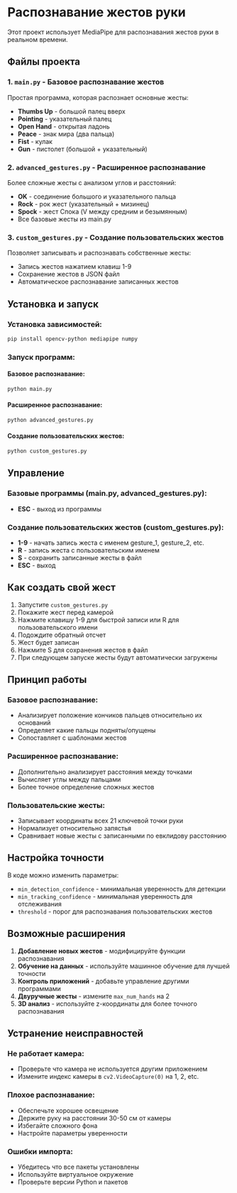 # Распознавание жестов руки

Этот проект использует MediaPipe для распознавания жестов руки в реальном времени.

## Файлы проекта

### 1. `main.py` - Базовое распознавание жестов
Простая программа, которая распознает основные жесты:
- **Thumbs Up** - большой палец вверх
- **Pointing** - указательный палец
- **Open Hand** - открытая ладонь  
- **Peace** - знак мира (два пальца)
- **Fist** - кулак
- **Gun** - пистолет (большой + указательный)

### 2. `advanced_gestures.py` - Расширенное распознавание
Более сложные жесты с анализом углов и расстояний:
- **OK** - соединение большого и указательного пальца
- **Rock** - рок жест (указательный + мизинец)
- **Spock** - жест Спока (V между средним и безымянным)
- Все базовые жесты из main.py

### 3. `custom_gestures.py` - Создание пользовательских жестов
Позволяет записывать и распознавать собственные жесты:
- Запись жестов нажатием клавиш 1-9
- Сохранение жестов в JSON файл
- Автоматическое распознавание записанных жестов

## Установка и запуск

### Установка зависимостей:
```bash
pip install opencv-python mediapipe numpy
```

### Запуск программ:

#### Базовое распознавание:
```bash
python main.py
```

#### Расширенное распознавание:
```bash
python advanced_gestures.py
```

#### Создание пользовательских жестов:
```bash
python custom_gestures.py
```

## Управление

### Базовые программы (main.py, advanced_gestures.py):
- **ESC** - выход из программы

### Создание пользовательских жестов (custom_gestures.py):
- **1-9** - начать запись жеста с именем gesture_1, gesture_2, etc.
- **R** - запись жеста с пользовательским именем
- **S** - сохранить записанные жесты в файл
- **ESC** - выход

## Как создать свой жест

1. Запустите `custom_gestures.py`
2. Покажите жест перед камерой
3. Нажмите клавишу 1-9 для быстрой записи или R для пользовательского имени
4. Подождите обратный отсчет
5. Жест будет записан
6. Нажмите S для сохранения жестов в файл
7. При следующем запуске жесты будут автоматически загружены

## Принцип работы

### Базовое распознавание:
- Анализирует положение кончиков пальцев относительно их оснований
- Определяет какие пальцы подняты/опущены
- Сопоставляет с шаблонами жестов

### Расширенное распознавание:
- Дополнительно анализирует расстояния между точками
- Вычисляет углы между пальцами
- Более точное определение сложных жестов

### Пользовательские жесты:
- Записывает координаты всех 21 ключевой точки руки
- Нормализует относительно запястья
- Сравнивает новые жесты с записанными по евклидову расстоянию

## Настройка точности

В коде можно изменить параметры:
- `min_detection_confidence` - минимальная уверенность для детекции
- `min_tracking_confidence` - минимальная уверенность для отслеживания
- `threshold` - порог для распознавания пользовательских жестов

## Возможные расширения

1. **Добавление новых жестов** - модифицируйте функции распознавания
2. **Обучение на данных** - используйте машинное обучение для лучшей точности
3. **Контроль приложений** - добавьте управление другими программами
4. **Двуручные жесты** - измените `max_num_hands` на 2
5. **3D анализ** - используйте z-координаты для более точного распознавания

## Устранение неисправностей

### Не работает камера:
- Проверьте что камера не используется другим приложением
- Измените индекс камеры в `cv2.VideoCapture(0)` на 1, 2, etc.

### Плохое распознавание:
- Обеспечьте хорошее освещение
- Держите руку на расстоянии 30-50 см от камеры
- Избегайте сложного фона
- Настройте параметры уверенности

### Ошибки импорта:
- Убедитесь что все пакеты установлены
- Используйте виртуальное окружение
- Проверьте версии Python и пакетов
